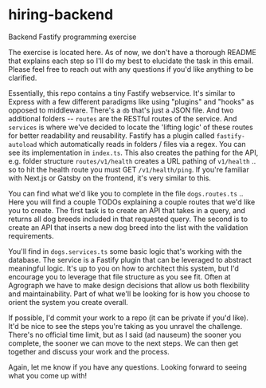 # hiring-backend
Backend Fastify programming exercise 


The exercise is located here. As of now, we don't have a thorough README that explains each step so I'll do my best to elucidate the task in this email. Please feel free to reach out with any questions if you'd like anything to be clarified.

Essentially, this repo contains a tiny Fastify webservice. It's similar to Express with a few different paradigms like using "plugins" and "hooks" as opposed to middleware. There's a `db` that's just a JSON file. And two additional folders -- `routes` are the RESTful routes of the service. And `services` is where we've decided to locate the 'lifting logic' of these routes for better readability and reusability. Fastify has a plugin called `fastify-autoload` which automatically reads in folders / files via a regex. You can see its implementation in `index.ts`. This also creates the pathing for the API, e.g. folder structure `routes/v1/health` creates a URL pathing of `v1/health` .. so to hit the health route you must GET `/v1/health/ping`. If you're familiar with Next.js or Gatsby on the frontend, it's very similar to this.

You can find what we'd like you to complete in the file `dogs.routes.ts` .. Here you will find a couple TODOs explaining a couple routes that we'd like you to create. The first task is to create an API that takes in a query, and returns all dog breeds included in that requested query. The second is to create an API that inserts a new dog breed into the list with the validation requirements.

You'll find in `dogs.services.ts` some basic logic that's working with the database. The service is a Fastify plugin that can be leveraged to abstract meaningful logic. It's up to you on how to architect this system, but I'd encourage you to leverage that file structure as you see fit. Often at Agrograph we have to make design decisions that allow us both flexibility and maintainability. Part of what we'll be looking for is how you choose to orient the system you create overall.

If possible, I'd commit your work to a repo (it can be private if you'd like). It'd be nice to see the steps you're taking as you unravel the challenge. There's no official time limit, but as I said (ad nauseum) the sooner you complete, the sooner we can move to the next steps. We can then get together and discuss your work and the process.

Again, let me know if you have any questions. Looking forward to seeing what you come up with!